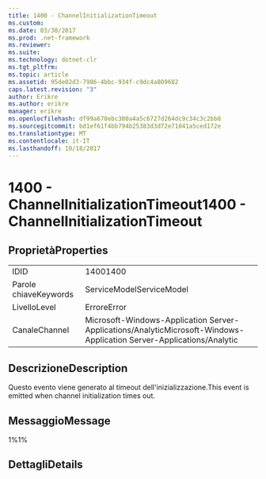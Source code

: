 ```yaml
---
title: 1400 - ChannelInitializationTimeout
ms.custom: 
ms.date: 03/30/2017
ms.prod: .net-framework
ms.reviewer: 
ms.suite: 
ms.technology: dotnet-clr
ms.tgt_pltfrm: 
ms.topic: article
ms.assetid: 95de02d3-7986-4bbc-934f-c9dc4a809682
caps.latest.revision: "3"
author: Erikre
ms.author: erikre
manager: erikre
ms.openlocfilehash: df99a670ebc300a4a5c6727d264dc9c34c3c2bb8
ms.sourcegitcommit: bd1ef61f4bb794b25383d3d72e71041a5ced172e
ms.translationtype: MT
ms.contentlocale: it-IT
ms.lasthandoff: 10/18/2017
---
```

# <a name="1400---channelinitializationtimeout"></a><span data-ttu-id="29edd-102">1400 - ChannelInitializationTimeout</span><span class="sxs-lookup"><span data-stu-id="29edd-102">1400 - ChannelInitializationTimeout</span></span>
## <a name="properties"></a><span data-ttu-id="29edd-103">Proprietà</span><span class="sxs-lookup"><span data-stu-id="29edd-103">Properties</span></span>  
  
|||  
|-|-|  
|<span data-ttu-id="29edd-104">ID</span><span class="sxs-lookup"><span data-stu-id="29edd-104">ID</span></span>|<span data-ttu-id="29edd-105">1400</span><span class="sxs-lookup"><span data-stu-id="29edd-105">1400</span></span>|  
|<span data-ttu-id="29edd-106">Parole chiave</span><span class="sxs-lookup"><span data-stu-id="29edd-106">Keywords</span></span>|<span data-ttu-id="29edd-107">ServiceModel</span><span class="sxs-lookup"><span data-stu-id="29edd-107">ServiceModel</span></span>|  
|<span data-ttu-id="29edd-108">Livello</span><span class="sxs-lookup"><span data-stu-id="29edd-108">Level</span></span>|<span data-ttu-id="29edd-109">Errore</span><span class="sxs-lookup"><span data-stu-id="29edd-109">Error</span></span>|  
|<span data-ttu-id="29edd-110">Canale</span><span class="sxs-lookup"><span data-stu-id="29edd-110">Channel</span></span>|<span data-ttu-id="29edd-111">Microsoft-Windows-Application Server-Applications/Analytic</span><span class="sxs-lookup"><span data-stu-id="29edd-111">Microsoft-Windows-Application Server-Applications/Analytic</span></span>|  
  
## <a name="description"></a><span data-ttu-id="29edd-112">Descrizione</span><span class="sxs-lookup"><span data-stu-id="29edd-112">Description</span></span>  
 <span data-ttu-id="29edd-113">Questo evento viene generato al timeout dell'inizializzazione.</span><span class="sxs-lookup"><span data-stu-id="29edd-113">This event is emitted when channel initialization times out.</span></span>  
  
## <a name="message"></a><span data-ttu-id="29edd-114">Messaggio</span><span class="sxs-lookup"><span data-stu-id="29edd-114">Message</span></span>  
 <span data-ttu-id="29edd-115">1%</span><span class="sxs-lookup"><span data-stu-id="29edd-115">1%</span></span>  
  
## <a name="details"></a><span data-ttu-id="29edd-116">Dettagli</span><span class="sxs-lookup"><span data-stu-id="29edd-116">Details</span></span>
